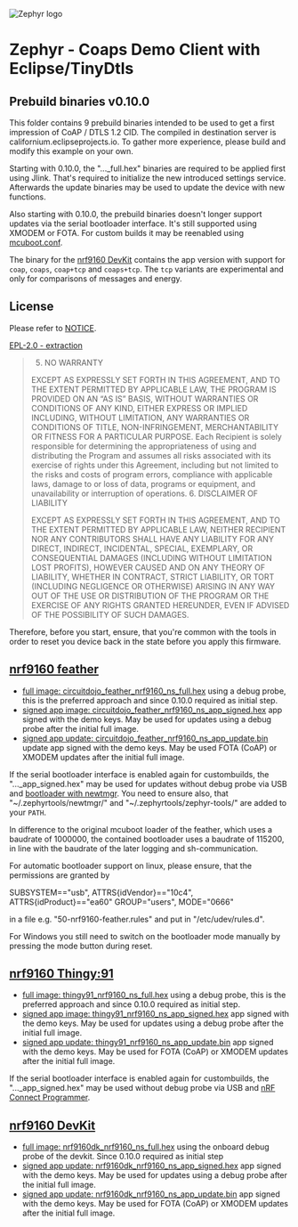 ![Zephyr logo](https://github.com/zephyrproject-rtos/zephyr/raw/main/doc/_static/images/kite.png)

# Zephyr - Coaps Demo Client with Eclipse/TinyDtls

## Prebuild binaries v0.10.0

This folder contains 9 prebuild binaries intended to be used to get a first impression of CoAP / DTLS 1.2 CID. The compiled in destination server is californium.eclipseprojects.io. To gather more experience, please build and modify this example on your own.

Starting with 0.10.0, the "..._full.hex" binaries are required to be applied first using Jlink. That's required to initialize the new introduced settings service. Afterwards the update binaries may be used to update the device with new functions. 

Also starting with 0.10.0, the prebuild binaries doesn't longer support updates via the serial bootloader interface. It's still supported using XMODEM or FOTA. For custom builds it may be reenabled using [mcuboot.conf](../../../raw/main/child_image/mcuboot.conf). 

The binary for the [nrf9160 DevKit](https://www.nordicsemi.com/Products/Development-hardware/nrf9160-dk) contains the app version with support for `coap`, `coaps`, `coap+tcp` and `coaps+tcp`. The `tcp` variants are experimental and only for comparisons of messages and energy.

## License

Please refer to [NOTICE](../NOTICE.md).

[EPL-2.0 - extraction](https://www.eclipse.org/legal/epl-2.0/)


> 5. NO WARRANTY
> 
> EXCEPT AS EXPRESSLY SET FORTH IN THIS AGREEMENT, AND TO THE EXTENT PERMITTED BY APPLICABLE LAW, THE PROGRAM IS PROVIDED ON AN “AS IS” BASIS, WITHOUT WARRANTIES OR CONDITIONS OF ANY KIND, EITHER EXPRESS OR IMPLIED INCLUDING, WITHOUT LIMITATION, ANY WARRANTIES OR CONDITIONS OF TITLE, NON-INFRINGEMENT, MERCHANTABILITY OR FITNESS FOR A PARTICULAR PURPOSE. Each Recipient is solely responsible for determining the appropriateness of using and distributing the Program and assumes all risks associated with its exercise of rights under this Agreement, including but not limited to the risks and costs of program errors, compliance with applicable laws, damage to or loss of data, programs or equipment, and unavailability or interruption of operations.
> 6. DISCLAIMER OF LIABILITY
> 
> EXCEPT AS EXPRESSLY SET FORTH IN THIS AGREEMENT, AND TO THE EXTENT PERMITTED BY APPLICABLE LAW, NEITHER RECIPIENT NOR ANY CONTRIBUTORS SHALL HAVE ANY LIABILITY FOR ANY DIRECT, INDIRECT, INCIDENTAL, SPECIAL, EXEMPLARY, OR CONSEQUENTIAL DAMAGES (INCLUDING WITHOUT LIMITATION LOST PROFITS), HOWEVER CAUSED AND ON ANY THEORY OF LIABILITY, WHETHER IN CONTRACT, STRICT LIABILITY, OR TORT (INCLUDING NEGLIGENCE OR OTHERWISE) ARISING IN ANY WAY OUT OF THE USE OR DISTRIBUTION OF THE PROGRAM OR THE EXERCISE OF ANY RIGHTS GRANTED HEREUNDER, EVEN IF ADVISED OF THE POSSIBILITY OF SUCH DAMAGES. 

Therefore, before you start, ensure, that you're common with the tools in order to reset you device back in the state before you apply this firmware.

## [nrf9160 feather](https://www.jaredwolff.com/store/nrf9160-feather/)

- [full image: circuitdojo_feather_nrf9160_ns_full.hex](../../../raw/main/prebuild/circuitdojo_feather_nrf9160_ns_full.hex) using a debug probe, this is the preferred approach and since 0.10.0 required as initial step.
- [signed app image: circuitdojo_feather_nrf9160_ns_app_signed.hex](../../../raw/main/prebuild/circuitdojo_feather_nrf9160_ns_app_signed.hex) app signed with the demo keys. May be used for updates using a debug probe after the initial full image.
- [signed app update: circuitdojo_feather_nrf9160_ns_app_update.bin](../../../raw/main/prebuild/circuitdojo_feather_nrf9160_ns_app_update.bin) update app signed with the demo keys. May be used FOTA (CoAP) or XMODEM updates after the initial full image.

If the serial bootloader interface is enabled again for custombuilds, the "..._app_signed.hex" may be used for updates without debug probe via USB and [bootloader with newtmgr](https://docs.jaredwolff.com/nrf9160-programming-and-debugging.html#bootloader-use). You need to ensure also, that "\~/.zephyrtools/newtmgr/" and "\~/.zephyrtools/zephyr-tools/" are added to your `PATH`.

In difference to the original mcuboot loader of the feather, which uses a baudrate of 1000000, the contained bootloader uses a baudrate of 115200, in line with the baudrate of the later logging and sh-communication.
 
For automatic bootloader support on linux, please ensure, that the permissions are granted by

   SUBSYSTEM=="usb", ATTRS{idVendor}=="10c4", ATTRS{idProduct}=="ea60" GROUP="users", MODE="0666"

in a file e.g. "50-nrf9160-feather.rules" and put in "/etc/udev/rules.d".

For Windows you still need to switch on the bootloader mode manually by pressing the mode button during reset. 

## [nrf9160 Thingy:91](https://www.nordicsemi.com/Products/Development-hardware/Nordic-Thingy-91)

- [full image: thingy91_nrf9160_ns_full.hex](../../../raw/main/prebuild/thingy91_nrf9160_ns_full.hex) using a debug probe, this is the preferred approach and since 0.10.0 required as initial step.
- [signed app image: thingy91_nrf9160_ns_app_signed.hex](../../../raw/main/prebuild/thingy91_nrf9160_ns_app_signed.hex) app signed with the demo keys. May be used for updates using a debug probe after the initial full image.
- [signed app update: thingy91_nrf9160_ns_app_update.bin](../../../raw/main/prebuild/thingy91_nrf9160_ns_app_update.bin) app signed with the demo keys. May be used for FOTA (CoAP) or XMODEM updates after the initial full image.

If the serial bootloader interface is enabled again for custombuilds, the "..._app_signed.hex" may be used without debug probe via USB and [nRF Connect Programmer](https://infocenter.nordicsemi.com/index.jsp?topic=/struct_nrftools/struct/nrftools_nrfconnect.html).

## [nrf9160 DevKit](https://www.nordicsemi.com/Products/Development-hardware/nrf9160-dk)

- [full image: nrf9160dk_nrf9160_ns_full.hex](../../../raw/main/prebuild/nrf9160dk_nrf9160_ns_full.hex) using the onboard debug probe of the devkit. Since 0.10.0 required as initial step
- [signed app update: nrf9160dk_nrf9160_ns_app_signed.hex](../../../raw/main/prebuild/nrf9160dk_nrf9160_ns_app_signed.hex) app signed with the demo keys. May be used for updates using a debug probe after the initial full image.
- [signed app update: nrf9160dk_nrf9160_ns_app_update.bin](../../../raw/main/prebuild/nrf9160dk_nrf9160_ns_app_update.bin) app signed with the demo keys. May be used for FOTA (CoAP) or XMODEM updates after the initial full image.


